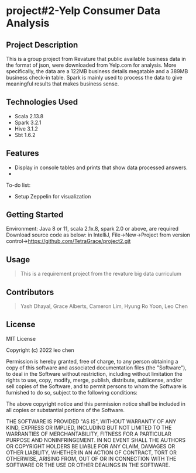 # project#2-Yelp Consumer Data Analysis

## Project Description
This is a group project from Revature that public available business data in the format of json, were downloaded from Yelp.com for analysis. More specifically, the data are a 122MB business details megatable and a 389MB business check-in table. Spark is mainly used to process the data to give meaningful results that makes business sense.

## Technologies Used

* Scala 2.13.8
* Spark 3.2.1
* Hive 3.1.2
* Sbt 1.6.2

## Features

* Display in console tables and prints that show data processed answers.
* 

To-do list:
* Setup Zeppelin for visualization


## Getting Started
   
Environment: Java 8 or 11, scala 2.1x.8, spark 2.0 or above, are required
Download source code as below:
in IntelliJ, File->New->Project from version control->https://github.com/TetraGrace/project2.git


## Usage
> This is a requirement project from the revature big data curriculum 
## Contributors

> Yash Dhayal, Grace Alberts, Cameron Lim, Hyung Ro Yoon, Leo Chen
## License

MIT License

Copyright (c) 2022 leo chen

Permission is hereby granted, free of charge, to any person obtaining a copy
of this software and associated documentation files (the "Software"), to deal
in the Software without restriction, including without limitation the rights
to use, copy, modify, merge, publish, distribute, sublicense, and/or sell
copies of the Software, and to permit persons to whom the Software is
furnished to do so, subject to the following conditions:

The above copyright notice and this permission notice shall be included in all
copies or substantial portions of the Software.

THE SOFTWARE IS PROVIDED "AS IS", WITHOUT WARRANTY OF ANY KIND, EXPRESS OR
IMPLIED, INCLUDING BUT NOT LIMITED TO THE WARRANTIES OF MERCHANTABILITY,
FITNESS FOR A PARTICULAR PURPOSE AND NONINFRINGEMENT. IN NO EVENT SHALL THE
AUTHORS OR COPYRIGHT HOLDERS BE LIABLE FOR ANY CLAIM, DAMAGES OR OTHER
LIABILITY, WHETHER IN AN ACTION OF CONTRACT, TORT OR OTHERWISE, ARISING FROM,
OUT OF OR IN CONNECTION WITH THE SOFTWARE OR THE USE OR OTHER DEALINGS IN THE
SOFTWARE.
